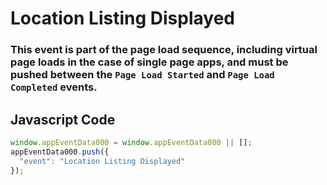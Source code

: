 # Location Listing Displayed

### This event is part of the page load sequence, including virtual page loads in the case of single page apps, and must be pushed between the `Page Load Started` and `Page Load Completed` events.

## Javascript Code
```js
window.appEventData000 = window.appEventData000 || [];
appEventData000.push({
  "event": "Location Listing Displayed"
});
```




